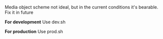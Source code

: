 Media object scheme not ideal, but in the current conditions it's bearable. Fix it in future

**For development**
Use dev.sh

**For production**
Use prod.sh
